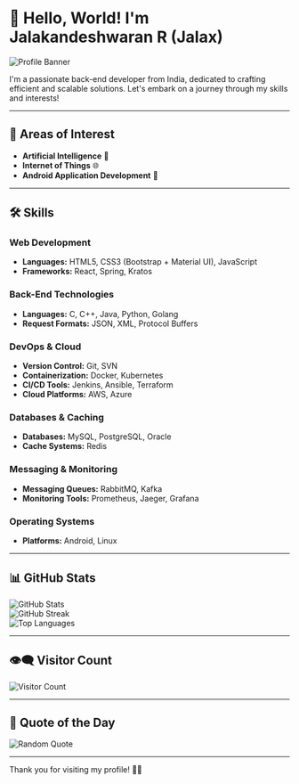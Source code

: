 # 👋 Hello, World! I'm Jalakandeshwaran R (Jalax)

![Profile Banner](https://via.placeholder.com/1200x200.png?text=Welcome+to+My+GitHub+Profile)

I'm a passionate back-end developer from India, dedicated to crafting efficient and scalable solutions. Let's embark on a journey through my skills and interests!

---

## 🚀 Areas of Interest
- **Artificial Intelligence** 🤖
- **Internet of Things** 🌐
- **Android Application Development** 📱

---

## 🛠️ Skills

### Web Development
- **Languages:** HTML5, CSS3 (Bootstrap + Material UI), JavaScript
- **Frameworks:** React, Spring, Kratos

### Back-End Technologies
- **Languages:** C, C++, Java, Python, Golang
- **Request Formats:** JSON, XML, Protocol Buffers

### DevOps & Cloud
- **Version Control:** Git, SVN
- **Containerization:** Docker, Kubernetes
- **CI/CD Tools:** Jenkins, Ansible, Terraform
- **Cloud Platforms:** AWS, Azure

### Databases & Caching
- **Databases:** MySQL, PostgreSQL, Oracle
- **Cache Systems:** Redis

### Messaging & Monitoring
- **Messaging Queues:** RabbitMQ, Kafka
- **Monitoring Tools:** Prometheus, Jaeger, Grafana

### Operating Systems
- **Platforms:** Android, Linux

---

## 📊 GitHub Stats

![GitHub Stats](https://github-readme-stats.vercel.app/api?username=DevJalax&theme=radical&hide_border=false&include_all_commits=true&count_private=true)  
![GitHub Streak](https://github-readme-streak-stats.herokuapp.com/?user=DevJalax&theme=radical&hide_border=false)  
![Top Languages](https://github-readme-stats.vercel.app/api/top-langs/?username=DevJalax&theme=radical&hide_border=false&include_all_commits=true&count_private=true&layout=compact)

---

## 👁️‍🗨️ Visitor Count
![Visitor Count](https://profile-counter.glitch.me/DevJalax/count.svg)

---

## 💬 Quote of the Day
![Random Quote](https://quotes-github-readme.vercel.app/api?type=horizontal&theme=radical)

---

Thank you for visiting my profile! 🚀✨
